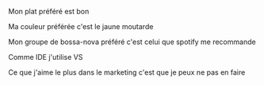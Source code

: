Mon plat préféré est bon

Ma couleur préférée c'est le jaune moutarde

Mon groupe de bossa-nova préféré c'est celui que spotify me recommande

Comme IDE j'utilise VS

Ce que j'aime le plus dans le marketing c'est que je peux ne pas en faire
